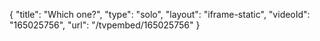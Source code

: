 {
    "title": "Which one?",
    "type": "solo",
    "layout": "iframe-static",
    "videoId": "165025756",
    "url": "\/tvpembed\/165025756"
}